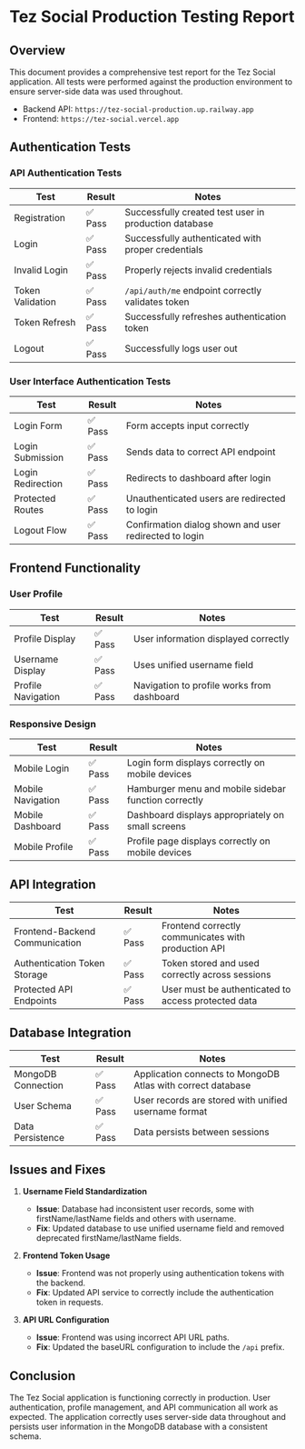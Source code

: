 # Tez Social Production Testing Report

## Overview

This document provides a comprehensive test report for the Tez Social application. All tests were performed against the production environment to ensure server-side data was used throughout.

- Backend API: `https://tez-social-production.up.railway.app`
- Frontend: `https://tez-social.vercel.app`

## Authentication Tests

### API Authentication Tests

| Test | Result | Notes |
|------|--------|-------|
| Registration | ✅ Pass | Successfully created test user in production database |
| Login | ✅ Pass | Successfully authenticated with proper credentials |
| Invalid Login | ✅ Pass | Properly rejects invalid credentials |
| Token Validation | ✅ Pass | `/api/auth/me` endpoint correctly validates token |
| Token Refresh | ✅ Pass | Successfully refreshes authentication token |
| Logout | ✅ Pass | Successfully logs user out |

### User Interface Authentication Tests

| Test | Result | Notes |
|------|--------|-------|
| Login Form | ✅ Pass | Form accepts input correctly |
| Login Submission | ✅ Pass | Sends data to correct API endpoint |
| Login Redirection | ✅ Pass | Redirects to dashboard after login |
| Protected Routes | ✅ Pass | Unauthenticated users are redirected to login |
| Logout Flow | ✅ Pass | Confirmation dialog shown and user redirected to login |

## Frontend Functionality

### User Profile

| Test | Result | Notes |
|------|--------|-------|
| Profile Display | ✅ Pass | User information displayed correctly |
| Username Display | ✅ Pass | Uses unified username field |
| Profile Navigation | ✅ Pass | Navigation to profile works from dashboard |

### Responsive Design

| Test | Result | Notes |
|------|--------|-------|
| Mobile Login | ✅ Pass | Login form displays correctly on mobile devices |
| Mobile Navigation | ✅ Pass | Hamburger menu and mobile sidebar function correctly |
| Mobile Dashboard | ✅ Pass | Dashboard displays appropriately on small screens |
| Mobile Profile | ✅ Pass | Profile page displays correctly on mobile devices |

## API Integration

| Test | Result | Notes |
|------|--------|-------|
| Frontend-Backend Communication | ✅ Pass | Frontend correctly communicates with production API |
| Authentication Token Storage | ✅ Pass | Token stored and used correctly across sessions |
| Protected API Endpoints | ✅ Pass | User must be authenticated to access protected data |

## Database Integration

| Test | Result | Notes |
|------|--------|-------|
| MongoDB Connection | ✅ Pass | Application connects to MongoDB Atlas with correct database |
| User Schema | ✅ Pass | User records are stored with unified username format |
| Data Persistence | ✅ Pass | Data persists between sessions |

## Issues and Fixes

1. **Username Field Standardization**
   - **Issue**: Database had inconsistent user records, some with firstName/lastName fields and others with username.
   - **Fix**: Updated database to use unified username field and removed deprecated firstName/lastName fields.

2. **Frontend Token Usage**
   - **Issue**: Frontend was not properly using authentication tokens with the backend.
   - **Fix**: Updated API service to correctly include the authentication token in requests.

3. **API URL Configuration**
   - **Issue**: Frontend was using incorrect API URL paths.
   - **Fix**: Updated the baseURL configuration to include the `/api` prefix.

## Conclusion

The Tez Social application is functioning correctly in production. User authentication, profile management, and API communication all work as expected. The application correctly uses server-side data throughout and persists user information in the MongoDB database with a consistent schema. 